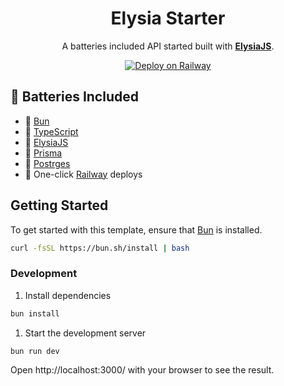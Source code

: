 <div align="center">
  <h1>Elysia Starter</h1>
  <p>A batteries included API started built with <a href="https://elysiajs.com/" target="_blank"><b>ElysiaJS</b></a>.</p>
  <a href="https://railway.app/template/2TqJzK?referralCode=dlaCKJ" rel="nofollow"><img src="https://camo.githubusercontent.com/081df3dd8cff37aab35044727b02b94a8e948052487a8c6253e190f5940d776d/68747470733a2f2f7261696c7761792e6170702f627574746f6e2e737667" alt="Deploy on Railway" data-canonical-src="https://railway.app/button.svg" style="max-width: 100%;"></a>
</div>

## 🔋 Batteries Included

- 🥟 [Bun](https://bun.sh/)
- 👮 [TypeScript](https://www.typescriptlang.org/)
- 🦊 [ElysiaJS](https://elysiajs.com/)
- 🧰 [Prisma](https://prisma.io/)
- 🐘 [Postrges](https://www.postgresql.org/)
- 🚄 One-click [Railway](https://railway.app/) deploys

## Getting Started

To get started with this template, ensure that [Bun](https://bun.sh/) is installed.

```bash
curl -fsSL https://bun.sh/install | bash
```

### Development

1. Install dependencies

```bash
bun install
```

1. Start the development server

```bash
bun run dev
```

Open http://localhost:3000/ with your browser to see the result.
